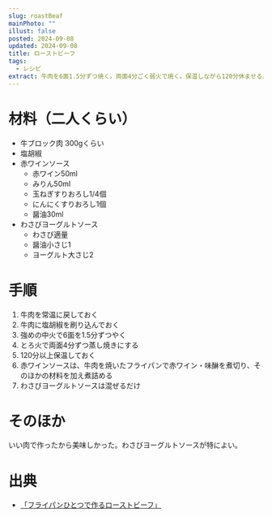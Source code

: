 ```yaml
---
slug: roastBeaf
mainPhoto: ""
illust: false
posted: 2024-09-08
updated: 2024-09-08
title: ローストビーフ
tags:
  - レシピ
extract: 牛肉を6面1.5分ずつ焼く。両面4分ごく弱火で焼く。保温しながら120分休ませる。
---
```


# 材料（二人くらい）

  - 牛ブロック肉 300gくらい
  - 塩胡椒
  - 赤ワインソース
    - 赤ワイン50ml
    - みりん50ml
    - 玉ねぎすりおろし1/4個
    - にんにくすりおろし1個
    - 醤油30ml
  - わさびヨーグルトソース
    - わさび適量
    - 醤油小さじ1
    - ヨーグルト大さじ2

# 手順

1. 牛肉を常温に戻しておく
2. 牛肉に塩胡椒を刷り込んでおく
3. 強めの中火で6面を1.5分ずつやく
4. とろ火で両面4分ずつ蒸し焼きにする
5. 120分以上保温しておく
6. 赤ワインソースは、牛肉を焼いたフライパンで赤ワイン・味醂を煮切り、そのほかの材料を加え煮詰める
7. わさびヨーグルトソースは混ぜるだけ


# そのほか

いい肉で作ったから美味しかった。わさびヨーグルトソースが特によい。

# 出典

- [「フライパンひとつで作るローストビーフ」](https://www.matsuzaka-steak.com/recipe/roast-beef/simple.php?srsltid=AfmBOoo63SQSSSKr-rmO6bBl3wfIc6NiaFdrLxaT530pUfBdeIqTlTLp)